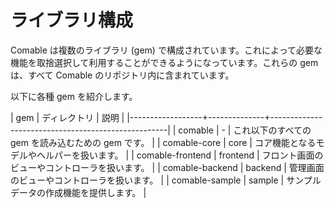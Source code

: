# ライブラリ構成

Comable は複数のライブラリ (gem) で構成されています。これによって必要な機能を取捨選択して利用することができるようになっています。これらの gem は、すべて Comable のリポジトリ内に含まれています。

以下に各種 gem を紹介します。

| gem              | ディレクトリ | 説明                                               |
|------------------+--------------+----------------------------------------------------|
| comable          | -            | これ以下のすべての gem を読み込むための gem です。 |
| comable-core     | core         | コア機能となるモデルやヘルパーを扱います。         |
| comable-frontend | frontend     | フロント画面のビューやコントローラを扱います。     |
| comable-backend  | backend      | 管理画面のビューやコントローラを扱います。         |
| comable-sample   | sample       | サンプルデータの作成機能を提供します。             |
